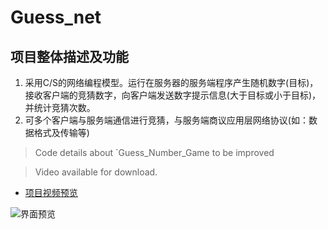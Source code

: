 # Guess_net

## 项目整体描述及功能
1. 采用C/S的网络编程模型。运行在服务器的服务端程序产生随机数字(目标)，接收客户端的竞猜数字，向客户端发送数字提示信息(大于目标或小于目标)，并统计竞猜次数。
2. 可多个客户端与服务端通信进行竞猜，与服务端商议应用层网络协议(如：数据格式及传输等)

> Code details about `Guess_Number_Game to be improved

> Video available for download. 

+ [项目视频预览](https://www.bilibili.com/video/BV1ov411w7Md/ "UDP编程实操 - Linux平台下的猜数字游戏 Guess_Number_Game" )



![界面预览](https://cdn.jsdelivr.net/gh/Tan35/ImgHosting/Tan35-PIC/PzoeQ2.png)

